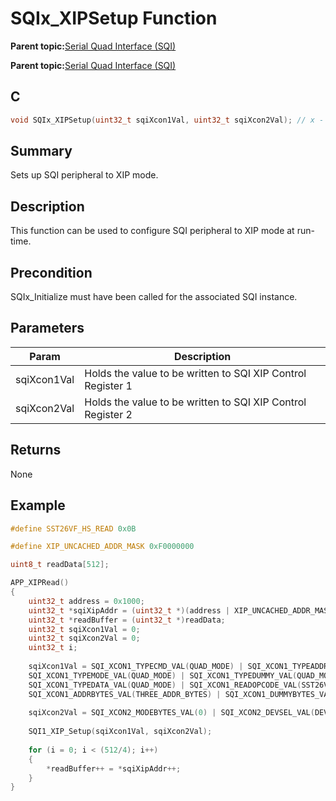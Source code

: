 # SQIx\_XIPSetup Function

**Parent topic:**[Serial Quad Interface \(SQI\)](GUID-326CDD39-D402-4A97-8EAE-F05FE8007D16.md)

**Parent topic:**[Serial Quad Interface \(SQI\)](GUID-B9F7682C-CDD7-434D-A0B9-D766F745A95A.md)

## C

```c
void SQIx_XIPSetup(uint32_t sqiXcon1Val, uint32_t sqiXcon2Val); // x - Instance of the SQI peripheral
```

## Summary

Sets up SQI peripheral to XIP mode.

## Description

This function can be used to configure SQI peripheral to XIP mode at run-time.

## Precondition

SQIx\_Initialize must have been called for the associated SQI instance.

## Parameters

|Param|Description|
|-----|-----------|
|sqiXcon1Val|Holds the value to be written to SQI XIP Control Register 1|
|sqiXcon2Val|Holds the value to be written to SQI XIP Control Register 2|

## Returns

None

## Example

```c
#define SST26VF_HS_READ 0x0B

#define XIP_UNCACHED_ADDR_MASK 0xF0000000

uint8_t readData[512];

APP_XIPRead()
{
    uint32_t address = 0x1000;
    uint32_t *sqiXipAddr = (uint32_t *)(address | XIP_UNCACHED_ADDR_MASK);
    uint32_t *readBuffer = (uint32_t *)readData;
    uint32_t sqiXcon1Val = 0;
    uint32_t sqiXcon2Val = 0;
    uint32_t i;
    
    sqiXcon1Val = SQI_XCON1_TYPECMD_VAL(QUAD_MODE) | SQI_XCON1_TYPEADDR_VAL(QUAD_MODE) |
    SQI_XCON1_TYPEMODE_VAL(QUAD_MODE) | SQI_XCON1_TYPEDUMMY_VAL(QUAD_MODE) |
    SQI_XCON1_TYPEDATA_VAL(QUAD_MODE) | SQI_XCON1_READOPCODE_VAL(SST26VF_HS_READ) |
    SQI_XCON1_ADDRBYTES_VAL(THREE_ADDR_BYTES) | SQI_XCON1_DUMMYBYTES_VAL(3);
    
    sqiXcon2Val = SQI_XCON2_MODEBYTES_VAL(0) | SQI_XCON2_DEVSEL_VAL(DEVICE_1);
    
    SQI1_XIP_Setup(sqiXcon1Val, sqiXcon2Val);
    
    for (i = 0; i < (512/4); i++)
    {
        *readBuffer++ = *sqiXipAddr++;
    }
}

```


